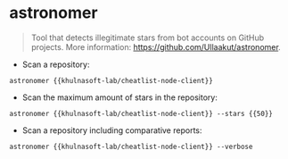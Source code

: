 # astronomer

> Tool that detects illegitimate stars from bot accounts on GitHub projects.
> More information: <https://github.com/Ullaakut/astronomer>.

- Scan a repository:

`astronomer {{khulnasoft-lab/cheatlist-node-client}}`

- Scan the maximum amount of stars in the repository:

`astronomer {{khulnasoft-lab/cheatlist-node-client}} --stars {{50}}`

- Scan a repository including comparative reports:

`astronomer {{khulnasoft-lab/cheatlist-node-client}} --verbose`
